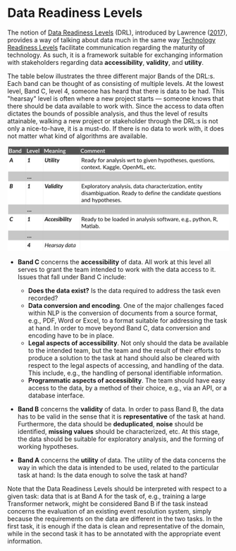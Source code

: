 # Data Readiness Levels

The notion of [Data Readiness Levels](http://data-readiness.org/) (DRL), introduced by Lawrence 
([2017](https://arxiv.org/abs/1705.02245)), provides a way of 
talking about data much in the same way [Technology Readiness Levels](https://en.wikipedia.org/wiki/Technology_readiness_level) facilitate 
communication regarding the maturity of technology. As such, it is a framework suitable for
exchanging information with stakeholders regarding data **accessibility**, **validity**, and **utility**.

The table below illustrates the three different major Bands of the DRL:s. Each band can be thought of as consisting of multiple
levels. At the lowest level, Band C, level 4, someone has heard that there is data to be had. This "hearsay" level is
often where a new project starts — someone knows that there should be data available to work with. Since the access
to data often dictates the bounds of possible analysis, and thus the level of results attainable, walking a new project
or stakeholder through the DRL:s is not only a nice-to-have, it is a must-do. If there is no data to work with, it does
not matter what kind of algorithms are available.

![Data Readiness Levels table](img/drl-table.png)

* **Band C** concerns the **accessibility** of data. All work at this level all serves to grant the team 
intended to work with the data access to it. Issues that fall under Band C include:
    - **Does the data exist?** Is the data required to address the task even recorded?
  - **Data conversion and encoding**. One of the major challenges faced within NLP is the conversion of
documents from a source format, e.g., PDF, Word or Excel, to a format suitable for addressing the task at hand. 
In order to move beyond Band C, data conversion and encoding have to be in place.
  -  **Legal aspects of accessibility**. Not only should the data be available to the intended team, but the team and the
  result of their efforts to produce a solution to the task at hand should also be cleared with respect to the legal aspects
  of accessing, and handling of the data. This include, e.g., the handling of personal identifiable information.
  -  **Programmatic aspects of accessiblity**. The team should have easy access to the data, by a method of their choice, 
  e.g., via an API, or a database interface. 

* **Band B** concerns the **validity** of data. In order to pass Band B, the data has to be valid in the sense that it is
**representative** of the task at hand. Furthermore, the data should be **deduplicated**, **noise** should be identified, 
**missing values** should be characterized, etc. At this stage, the data should be suitable for exploratory analysis, and the 
forming of working hypotheses.

* **Band A** concerns the **utility** of data. The utility of the data concerns the way in which the data is intended to be
used, related to the particular task at hand: Is the data enough to solve the task at hand?

Note that the Data Readiness Levels should be interpreted with respect to a given task: data that is at Band A 
for the task of, e.g., training a large Transformer network, might be considered Band B if the task instead concerns the
 evaluation of an existing event resolution system, simply because the requirements on the data are different in the 
 two tasks. In the first task, it is enough if the data is clean and representative of the domain, while in the second
 task it has to be annotated with the appropriate event information. 
